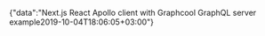 {"data":"Next.js React Apollo client with Graphcool GraphQL server example2019-10-04T18:06:05+03:00"}
